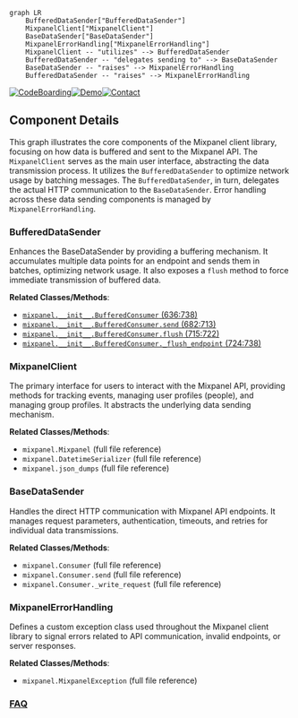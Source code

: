```mermaid
graph LR
    BufferedDataSender["BufferedDataSender"]
    MixpanelClient["MixpanelClient"]
    BaseDataSender["BaseDataSender"]
    MixpanelErrorHandling["MixpanelErrorHandling"]
    MixpanelClient -- "utilizes" --> BufferedDataSender
    BufferedDataSender -- "delegates sending to" --> BaseDataSender
    BaseDataSender -- "raises" --> MixpanelErrorHandling
    BufferedDataSender -- "raises" --> MixpanelErrorHandling
```
[![CodeBoarding](https://img.shields.io/badge/Generated%20by-CodeBoarding-9cf?style=flat-square)](https://github.com/CodeBoarding/CodeBoarding)[![Demo](https://img.shields.io/badge/Try%20our-Demo-blue?style=flat-square)](https://www.codeboarding.org/demo)[![Contact](https://img.shields.io/badge/Contact%20us%20-%20contact@codeboarding.org-lightgrey?style=flat-square)](mailto:contact@codeboarding.org)

## Component Details

This graph illustrates the core components of the Mixpanel client library, focusing on how data is buffered and sent to the Mixpanel API. The `MixpanelClient` serves as the main user interface, abstracting the data transmission process. It utilizes the `BufferedDataSender` to optimize network usage by batching messages. The `BufferedDataSender`, in turn, delegates the actual HTTP communication to the `BaseDataSender`. Error handling across these data sending components is managed by `MixpanelErrorHandling`.

### BufferedDataSender
Enhances the BaseDataSender by providing a buffering mechanism. It accumulates multiple data points for an endpoint and sends them in batches, optimizing network usage. It also exposes a `flush` method to force immediate transmission of buffered data.


**Related Classes/Methods**:

- <a href="https://github.com/mixpanel/mixpanel-python/blob/master/mixpanel/__init__.py#L636-L738" target="_blank" rel="noopener noreferrer">`mixpanel.__init__.BufferedConsumer` (636:738)</a>
- <a href="https://github.com/mixpanel/mixpanel-python/blob/master/mixpanel/__init__.py#L682-L713" target="_blank" rel="noopener noreferrer">`mixpanel.__init__.BufferedConsumer.send` (682:713)</a>
- <a href="https://github.com/mixpanel/mixpanel-python/blob/master/mixpanel/__init__.py#L715-L722" target="_blank" rel="noopener noreferrer">`mixpanel.__init__.BufferedConsumer.flush` (715:722)</a>
- <a href="https://github.com/mixpanel/mixpanel-python/blob/master/mixpanel/__init__.py#L724-L738" target="_blank" rel="noopener noreferrer">`mixpanel.__init__.BufferedConsumer._flush_endpoint` (724:738)</a>


### MixpanelClient
The primary interface for users to interact with the Mixpanel API, providing methods for tracking events, managing user profiles (people), and managing group profiles. It abstracts the underlying data sending mechanism.


**Related Classes/Methods**:

- `mixpanel.Mixpanel` (full file reference)
- `mixpanel.DatetimeSerializer` (full file reference)
- `mixpanel.json_dumps` (full file reference)


### BaseDataSender
Handles the direct HTTP communication with Mixpanel API endpoints. It manages request parameters, authentication, timeouts, and retries for individual data transmissions.


**Related Classes/Methods**:

- `mixpanel.Consumer` (full file reference)
- `mixpanel.Consumer.send` (full file reference)
- `mixpanel.Consumer._write_request` (full file reference)


### MixpanelErrorHandling
Defines a custom exception class used throughout the Mixpanel client library to signal errors related to API communication, invalid endpoints, or server responses.


**Related Classes/Methods**:

- `mixpanel.MixpanelException` (full file reference)




### [FAQ](https://github.com/CodeBoarding/GeneratedOnBoardings/tree/main?tab=readme-ov-file#faq)